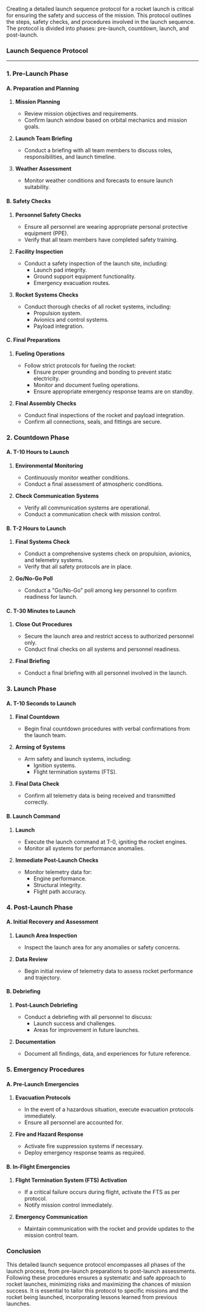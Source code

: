 Creating a detailed launch sequence protocol for a rocket launch is critical for ensuring the safety and success of the mission. This protocol outlines the steps, safety checks, and procedures involved in the launch sequence. The protocol is divided into phases: pre-launch, countdown, launch, and post-launch.

### Launch Sequence Protocol

---

### **1. Pre-Launch Phase**

#### A. **Preparation and Planning**

1. **Mission Planning**
   - Review mission objectives and requirements.
   - Confirm launch window based on orbital mechanics and mission goals.

2. **Launch Team Briefing**
   - Conduct a briefing with all team members to discuss roles, responsibilities, and launch timeline.

3. **Weather Assessment**
   - Monitor weather conditions and forecasts to ensure launch suitability.

#### B. **Safety Checks**

1. **Personnel Safety Checks**
   - Ensure all personnel are wearing appropriate personal protective equipment (PPE).
   - Verify that all team members have completed safety training.

2. **Facility Inspection**
   - Conduct a safety inspection of the launch site, including:
     - Launch pad integrity.
     - Ground support equipment functionality.
     - Emergency evacuation routes.

3. **Rocket Systems Checks**
   - Conduct thorough checks of all rocket systems, including:
     - Propulsion system.
     - Avionics and control systems.
     - Payload integration.

#### C. **Final Preparations**

1. **Fueling Operations**
   - Follow strict protocols for fueling the rocket:
     - Ensure proper grounding and bonding to prevent static electricity.
     - Monitor and document fueling operations.
     - Ensure appropriate emergency response teams are on standby.

2. **Final Assembly Checks**
   - Conduct final inspections of the rocket and payload integration.
   - Confirm all connections, seals, and fittings are secure.

### **2. Countdown Phase**

#### A. **T-10 Hours to Launch**

1. **Environmental Monitoring**
   - Continuously monitor weather conditions.
   - Conduct a final assessment of atmospheric conditions.

2. **Check Communication Systems**
   - Verify all communication systems are operational.
   - Conduct a communication check with mission control.

#### B. **T-2 Hours to Launch**

1. **Final Systems Check**
   - Conduct a comprehensive systems check on propulsion, avionics, and telemetry systems.
   - Verify that all safety protocols are in place.

2. **Go/No-Go Poll**
   - Conduct a "Go/No-Go" poll among key personnel to confirm readiness for launch.

#### C. **T-30 Minutes to Launch**

1. **Close Out Procedures**
   - Secure the launch area and restrict access to authorized personnel only.
   - Conduct final checks on all systems and personnel readiness.

2. **Final Briefing**
   - Conduct a final briefing with all personnel involved in the launch.

### **3. Launch Phase**

#### A. **T-10 Seconds to Launch**

1. **Final Countdown**
   - Begin final countdown procedures with verbal confirmations from the launch team.

2. **Arming of Systems**
   - Arm safety and launch systems, including:
     - Ignition systems.
     - Flight termination systems (FTS).

3. **Final Data Check**
   - Confirm all telemetry data is being received and transmitted correctly.

#### B. **Launch Command**

1. **Launch**
   - Execute the launch command at T-0, igniting the rocket engines.
   - Monitor all systems for performance anomalies.

2. **Immediate Post-Launch Checks**
   - Monitor telemetry data for:
     - Engine performance.
     - Structural integrity.
     - Flight path accuracy.

### **4. Post-Launch Phase**

#### A. **Initial Recovery and Assessment**

1. **Launch Area Inspection**
   - Inspect the launch area for any anomalies or safety concerns.

2. **Data Review**
   - Begin initial review of telemetry data to assess rocket performance and trajectory.

#### B. **Debriefing**

1. **Post-Launch Debriefing**
   - Conduct a debriefing with all personnel to discuss:
     - Launch success and challenges.
     - Areas for improvement in future launches.

2. **Documentation**
   - Document all findings, data, and experiences for future reference.

### **5. Emergency Procedures**

#### A. **Pre-Launch Emergencies**

1. **Evacuation Protocols**
   - In the event of a hazardous situation, execute evacuation protocols immediately.
   - Ensure all personnel are accounted for.

2. **Fire and Hazard Response**
   - Activate fire suppression systems if necessary.
   - Deploy emergency response teams as required.

#### B. **In-Flight Emergencies**

1. **Flight Termination System (FTS) Activation**
   - If a critical failure occurs during flight, activate the FTS as per protocol.
   - Notify mission control immediately.

2. **Emergency Communication**
   - Maintain communication with the rocket and provide updates to the mission control team.

### Conclusion

This detailed launch sequence protocol encompasses all phases of the launch process, from pre-launch preparations to post-launch assessments. Following these procedures ensures a systematic and safe approach to rocket launches, minimizing risks and maximizing the chances of mission success. It is essential to tailor this protocol to specific missions and the rocket being launched, incorporating lessons learned from previous launches.